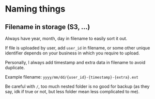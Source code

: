 # Naming things

## Filename in storage (S3, ...)

Always have year, month, day in filename to easily sort it out.

If file is uploaded by user, add `user_id` in filename, or some other unique identifier depends on your business in which you require to upload.

Personally, I always add timestamp and extra data in filename to avoid duplicate.

Example filename: `yyyy/mm/dd/{user_id}-{timestamp}-{extra}.ext`

Be careful with `/`, too much nested folder is no good for backup (as they say, idk if true or not, but less folder mean less complicated to me).
